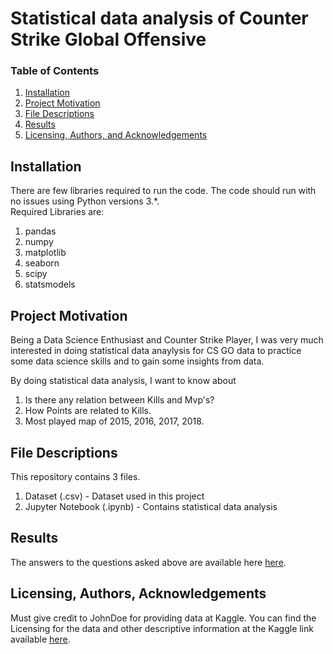 # Statistical data analysis of Counter Strike Global Offensive


### Table of Contents

1. [Installation](#installation)
2. [Project Motivation](#motivation)
3. [File Descriptions](#files)
4. [Results](#results)
5. [Licensing, Authors, and Acknowledgements](#licensing)

## Installation <a name="installation"></a>

There are few libraries required to run the code.  The code should run with no issues using Python versions 3.*.  
Required Libraries are:   
  1. pandas
  2. numpy
  3. matplotlib
  4. seaborn
  5. scipy
  6. statsmodels

## Project Motivation<a name="motivation"></a>

Being a Data Science Enthusiast and Counter Strike Player, I was very much interested in doing statistical data anaylysis for CS GO data to practice some data science skills and to gain some insights from data.

By doing statistical data analysis, I want to know about
1. Is there any relation between Kills and Mvp's?
2. How Points are related to Kills.
3. Most played map of 2015, 2016, 2017, 2018.


## File Descriptions <a name="files"></a>

This repository contains 3 files.  
1. Dataset (.csv) -  Dataset used in this project
2. Jupyter Notebook (.ipynb) -  Contains statistical data analysis


## Results<a name="results"></a>

The answers to the questions asked above are available here [here](https://medium.com/@josh_2774/how-do-you-become-a-developer-5ef1c1c68711).

## Licensing, Authors, Acknowledgements<a name="licensing"></a>

Must give credit to JohnDoe for providing data at Kaggle.  You can find the Licensing for the data and other descriptive information at the Kaggle link available [here](https://www.kaggle.com/thesiff/counterstrike). 

